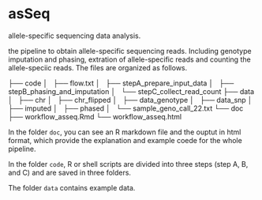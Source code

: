 # asSeq
allele-specific sequencing data analysis. 

the pipeline to obtain allele-specific sequencing reads. Including genotype imputation and phasing, extration of allele-specific reads and counting the allele-speciic reads. The files are organized as follows. 

├── code
│   ├── flow.txt
│   ├── stepA_prepare_input_data
│   ├── stepB_phasing_and_imputation
│   └── stepC_collect_read_count
├── data
│   ├── chr
│   ├── chr_flipped
│   ├── data_genotype
│   ├── data_snp
│   ├── imputed
│   ├── phased
│   └── sample_geno_call_22.txt
└── doc
    ├── workflow_asseq.Rmd
    └── workflow_asseq.html

In the folder ```doc```, you can see an R markdown file and the ouptut in html format, which provide the explanation and example coede for the whole pipeline. 

In the folder ```code```, R or shell scripts are divided into three steps (step A, B, and C) and are saved in three folders. 

The folder ```data``` contains example data. 


